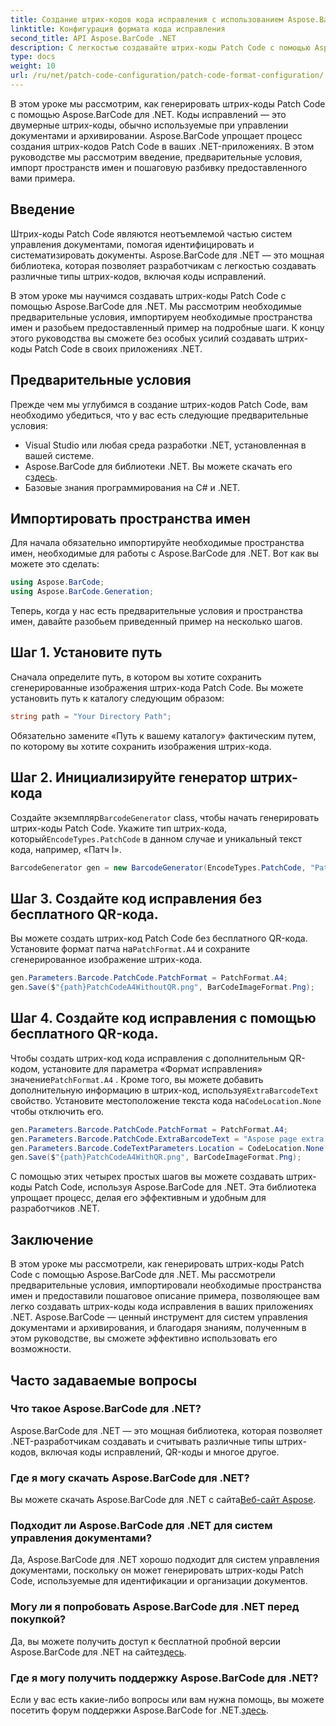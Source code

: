 ```yaml
---
title: Создание штрих-кодов кода исправления с использованием Aspose.BarCode для .NET
linktitle: Конфигурация формата кода исправления
second_title: API Aspose.BarCode .NET
description: С легкостью создавайте штрих-коды Patch Code с помощью Aspose.BarCode для .NET. Узнайте, как создать штрих-коды Patch Code и улучшить свою систему управления документами. Загрузите библиотеку прямо сейчас!
type: docs
weight: 10
url: /ru/net/patch-code-configuration/patch-code-format-configuration/
---
```


В этом уроке мы рассмотрим, как генерировать штрих-коды Patch Code с помощью Aspose.BarCode для .NET. Коды исправлений — это двумерные штрих-коды, обычно используемые при управлении документами и архивировании. Aspose.BarCode упрощает процесс создания штрих-кодов Patch Code в ваших .NET-приложениях. В этом руководстве мы рассмотрим введение, предварительные условия, импорт пространств имен и пошаговую разбивку предоставленного вами примера.

## Введение

Штрих-коды Patch Code являются неотъемлемой частью систем управления документами, помогая идентифицировать и систематизировать документы. Aspose.BarCode для .NET — это мощная библиотека, которая позволяет разработчикам с легкостью создавать различные типы штрих-кодов, включая коды исправлений.

В этом уроке мы научимся создавать штрих-коды Patch Code с помощью Aspose.BarCode для .NET. Мы рассмотрим необходимые предварительные условия, импортируем необходимые пространства имен и разобьем предоставленный пример на подробные шаги. К концу этого руководства вы сможете без особых усилий создавать штрих-коды Patch Code в своих приложениях .NET.

## Предварительные условия

Прежде чем мы углубимся в создание штрих-кодов Patch Code, вам необходимо убедиться, что у вас есть следующие предварительные условия:

- Visual Studio или любая среда разработки .NET, установленная в вашей системе.
-  Aspose.BarCode для библиотеки .NET. Вы можете скачать его с[здесь](https://releases.aspose.com/barcode/net/).
- Базовые знания программирования на C# и .NET.

## Импортировать пространства имен

Для начала обязательно импортируйте необходимые пространства имен, необходимые для работы с Aspose.BarCode для .NET. Вот как вы можете это сделать:

```csharp
using Aspose.BarCode;
using Aspose.BarCode.Generation;
```

Теперь, когда у нас есть предварительные условия и пространства имен, давайте разобьем приведенный пример на несколько шагов.

## Шаг 1. Установите путь

Сначала определите путь, в котором вы хотите сохранить сгенерированные изображения штрих-кода Patch Code. Вы можете установить путь к каталогу следующим образом:

```csharp
string path = "Your Directory Path";
```

Обязательно замените «Путь к вашему каталогу» фактическим путем, по которому вы хотите сохранить изображения штрих-кода.

## Шаг 2. Инициализируйте генератор штрих-кода

 Создайте экземпляр`BarcodeGenerator` class, чтобы начать генерировать штрих-коды Patch Code. Укажите тип штрих-кода, который`EncodeTypes.PatchCode` в данном случае и уникальный текст кода, например, «Патч I».

```csharp
BarcodeGenerator gen = new BarcodeGenerator(EncodeTypes.PatchCode, "Patch I");
```

## Шаг 3. Создайте код исправления без бесплатного QR-кода.

 Вы можете создать штрих-код Patch Code без бесплатного QR-кода. Установите формат патча на`PatchFormat.A4` и сохраните сгенерированное изображение штрих-кода.

```csharp
gen.Parameters.Barcode.PatchCode.PatchFormat = PatchFormat.A4;
gen.Save($"{path}PatchCodeA4WithoutQR.png", BarCodeImageFormat.Png);
```

## Шаг 4. Создайте код исправления с помощью бесплатного QR-кода.

 Чтобы создать штрих-код кода исправления с дополнительным QR-кодом, установите для параметра «Формат исправления» значение`PatchFormat.A4` . Кроме того, вы можете добавить дополнительную информацию в штрих-код, используя`ExtraBarcodeText` свойство. Установите местоположение текста кода на`CodeLocation.None` чтобы отключить его.

```csharp
gen.Parameters.Barcode.PatchCode.PatchFormat = PatchFormat.A4;
gen.Parameters.Barcode.PatchCode.ExtraBarcodeText = "Aspose page extra info";
gen.Parameters.Barcode.CodeTextParameters.Location = CodeLocation.None;
gen.Save($"{path}PatchCodeA4WithQR.png", BarCodeImageFormat.Png);
```

С помощью этих четырех простых шагов вы можете создавать штрих-коды Patch Code, используя Aspose.BarCode для .NET. Эта библиотека упрощает процесс, делая его эффективным и удобным для разработчиков .NET.

## Заключение

В этом уроке мы рассмотрели, как генерировать штрих-коды Patch Code с помощью Aspose.BarCode для .NET. Мы рассмотрели предварительные условия, импортировали необходимые пространства имен и предоставили пошаговое описание примера, позволяющее вам легко создавать штрих-коды кода исправления в ваших приложениях .NET. Aspose.BarCode — ценный инструмент для систем управления документами и архивирования, и благодаря знаниям, полученным в этом руководстве, вы сможете эффективно использовать его возможности.

## Часто задаваемые вопросы

### Что такое Aspose.BarCode для .NET?
Aspose.BarCode для .NET — это мощная библиотека, которая позволяет .NET-разработчикам создавать и считывать различные типы штрих-кодов, включая коды исправлений, QR-коды и многое другое.

### Где я могу скачать Aspose.BarCode для .NET?
Вы можете скачать Aspose.BarCode для .NET с сайта[Веб-сайт Aspose](https://releases.aspose.com/barcode/net/).

### Подходит ли Aspose.BarCode для .NET для систем управления документами?
Да, Aspose.BarCode для .NET хорошо подходит для систем управления документами, поскольку он может генерировать штрих-коды Patch Code, используемые для идентификации и организации документов.

### Могу ли я попробовать Aspose.BarCode для .NET перед покупкой?
 Да, вы можете получить доступ к бесплатной пробной версии Aspose.BarCode для .NET на сайте[здесь](https://releases.aspose.com/).

### Где я могу получить поддержку Aspose.BarCode для .NET?
 Если у вас есть какие-либо вопросы или вам нужна помощь, вы можете посетить форум поддержки Aspose.BarCode for .NET.[здесь](https://forum.aspose.com/c/barcode/13).
